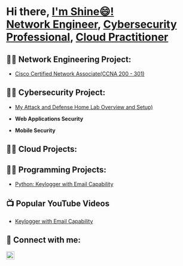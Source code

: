 <h1>Hi there, <a href="https://www.linkedin.com/in/Shine-k/"> I'm Shine😄! <br/><a href="https://github.com/KennyShyne/Network-Engineering-Projects.git">Network Engineer</a>, <a href="https://github.com/KennyShyne/CyberSecurity-Projects.git">Cybersecurity Professional</a>, <a href="https://github.com/KennyShyne/Cloud-Projects.git">Cloud Practitioner</a>

<h2>👨‍💻 Network Engineering Project:</h2> 

- [Cisco Certified Network Associate(CCNA 200 - 301) ](https://github.com/KennyShyne/Network-Engineering-Projects)


<h2>👨‍💻 Cybersecurity Project:</h2> 

- [My Attack and Defense Home Lab Overview and Setup) ](https://github.com/KennyShyne/CyberSecurity-Projects)

- <b>Web Applications Security</b>

- <b>Mobile Security</b>



<h2>👨‍💻 Cloud Projects:</h2>


<h2>👨‍💻 Programming Projects:</h2>
 
- [Python: Keylogger with Email Capability](https://github.com/joshmadakor1/Key-Logger-With-Email)  




<h2>📺 Popular YouTube Videos</h2>

- [Keylogger with Email Capability](https://github.com/joshmadakor1/Key-Logger-With-Email)



<h2> 🤳 Connect with me:</h2>

[<img align="left" alt="JoshMadakor | LinkedIn" width="22px" src="https://cdn.jsdelivr.net/npm/simple-icons@v3/icons/linkedin.svg" />][linkedin]

[linkedin]: https://linkedin.com/in/joshmadakor

<!--
**KennyShyne/KennyShyne** is a ✨ _special_ ✨ repository because its `README.md` (this file) appears on your GitHub profile.

Here are some ideas to get you started:

- 🔭 I’m currently working on ...
- 🌱 I’m currently learning ...
- 👯 I’m looking to collaborate on ...
- 🤔 I’m looking for help with ...
- 💬 Ask me about ...
- 📫 How to reach me: ...
- 😄 Pronouns: ...
- ⚡ Fun fact: ...
-->
